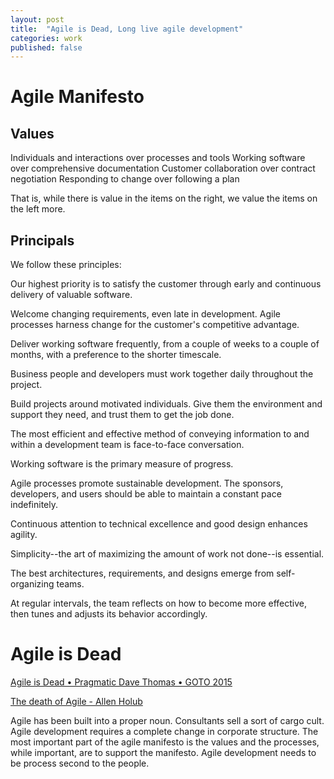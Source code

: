 ```yaml
---
layout: post
title:  "Agile is Dead, Long live agile development"
categories: work
published: false
---
```

# Agile Manifesto
## Values
Individuals and interactions over processes and tools
Working software over comprehensive documentation
Customer collaboration over contract negotiation
Responding to change over following a plan

That is, while there is value in the items on
the right, we value the items on the left more.

## Principals
We follow these principles:

Our highest priority is to satisfy the customer
through early and continuous delivery
of valuable software.

Welcome changing requirements, even late in
development. Agile processes harness change for
the customer's competitive advantage.

Deliver working software frequently, from a
couple of weeks to a couple of months, with a
preference to the shorter timescale.

Business people and developers must work
together daily throughout the project.

Build projects around motivated individuals.
Give them the environment and support they need,
and trust them to get the job done.

The most efficient and effective method of
conveying information to and within a development
team is face-to-face conversation.

Working software is the primary measure of progress.

Agile processes promote sustainable development.
The sponsors, developers, and users should be able
to maintain a constant pace indefinitely.

Continuous attention to technical excellence
and good design enhances agility.

Simplicity--the art of maximizing the amount
of work not done--is essential.

The best architectures, requirements, and designs
emerge from self-organizing teams.

At regular intervals, the team reflects on how
to become more effective, then tunes and adjusts
its behavior accordingly. 

# Agile is Dead
[Agile is Dead • Pragmatic Dave Thomas • GOTO 2015](https://m.youtube.com/watch?v=a-BOSpxYJ9M&t=8s)

[The death of Agile - Allen Holub](https://m.youtube.com/watch?v=vSnCeJEka_s)

Agile has been built into a proper noun. Consultants sell a sort of cargo cult. Agile development requires a complete change in corporate structure.  The most important part of the agile manifesto is the values and the processes, while important, are to support the manifesto. Agile development needs to be process second to the people.
